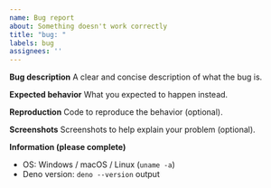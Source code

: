 ```yaml
---
name: Bug report
about: Something doesn't work correctly
title: "bug: "
labels: bug
assignees: ''
---
```


**Bug description** A clear and concise description of what the bug is.

**Expected behavior** What you expected to happen instead.

**Reproduction** Code to reproduce the behavior (optional).

**Screenshots** Screenshots to help explain your problem (optional).

**Information (please complete)**

- OS: Windows / macOS / Linux (`uname -a`)
- Deno version: `deno --version` output
